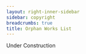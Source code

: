 ```yaml
---
layout: right-inner-sidebar
sidebar: copyright
breadcrumbs: true
title: Orphan Works List
---
```


Under Construction
